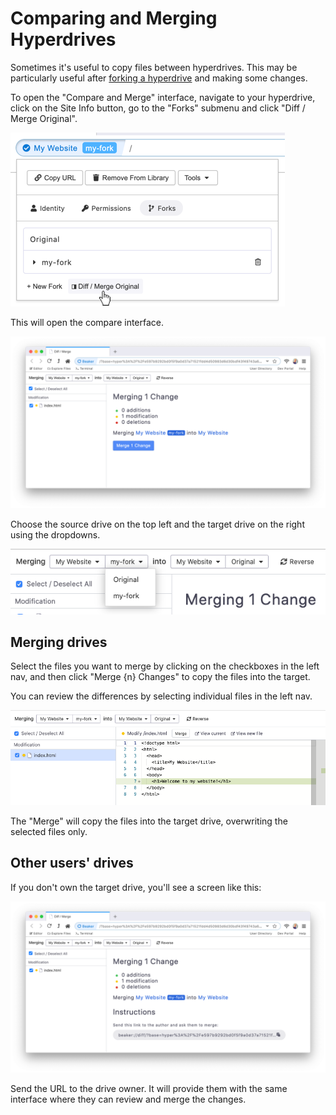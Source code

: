 # Comparing and Merging Hyperdrives

Sometimes it's useful to copy files between hyperdrives. This may be particularly useful after [forking a hyperdrive](forking-hyperdrives.md) and making some changes.

To open the "Compare and Merge" interface, navigate to your hyperdrive, click on the Site Info button, go to the "Forks" submenu and click "Diff / Merge Original".

![](../.gitbook/assets/menu-diff-merge.png)

This will open the compare interface.

![](../.gitbook/assets/diff-merge-interface.png)

Choose the source drive on the top left and the target drive on the right using the dropdowns.

![](../.gitbook/assets/diff-merge-select-source.png)

## Merging drives

Select the files you want to merge by clicking on the checkboxes in the left nav, and then click "Merge {n} Changes" to copy the files into the target.

You can review the differences by selecting individual files in the left nav.

![](../.gitbook/assets/diff-merge-individual-file.png)

The "Merge" will copy the files into the target drive, overwriting the selected files only.

## Other users' drives

If you don't own the target drive, you'll see a screen like this:

![](../.gitbook/assets/diff-merge-not-owner.png)

Send the URL to the drive owner. It will provide them with the same interface where they can review and merge the changes.

